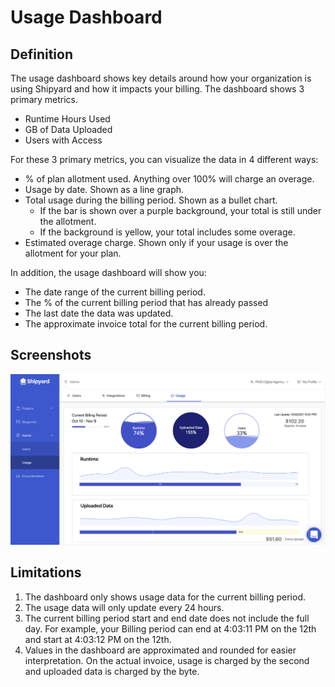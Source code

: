 # Usage Dashboard

## Definition

The usage dashboard shows key details around how your organization is using Shipyard and how it impacts your billing. The dashboard shows 3 primary metrics.

* Runtime Hours Used
* GB of Data Uploaded
* Users with Access

For these 3 primary metrics, you can visualize the data in 4 different ways:

* % of plan allotment used. Anything over 100% will charge an overage.
* Usage by date. Shown as a line graph.
* Total usage during the billing period. Shown as a bullet chart. 
  * If the bar is shown over a purple background, your total is still under the allotment. 
  * If the background is yellow, your total includes some overage.
* Estimated overage charge. Shown only if your usage is over the allotment for your plan.

In addition, the usage dashboard will show you:

* The date range of the current billing period.
* The % of the current billing period that has already passed
* The last date the data was updated.
* The approximate invoice total for the current billing period.



## Screenshots

![](../../.gitbook/assets/image%20%2891%29.png)

## Limitations

1. The dashboard only shows usage data for the current billing period.
2. The usage data will only update every 24 hours.
3. The current billing period start and end date does not include the full day. For example, your Billing period can end at 4:03:11 PM on the 12th and start at 4:03:12 PM on the 12th.
4. Values in the dashboard are approximated and rounded for easier interpretation. On the actual invoice, usage is charged by the second and uploaded data is charged by the byte.



